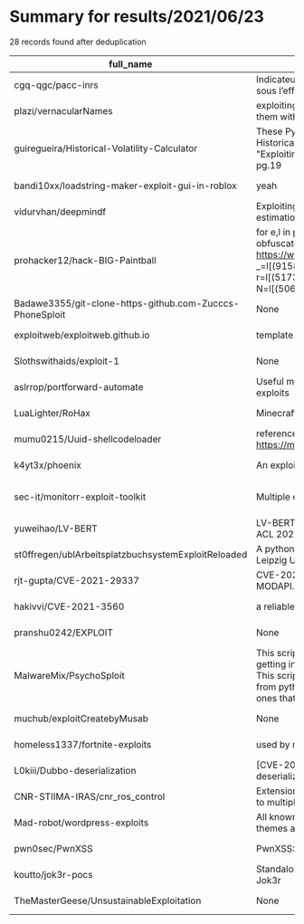
# Summary for results/2021/06/23
    
28 records found after deduplication

| full_name | description | html_url | matched_list | matched_count | pushed_at | size | stargazers_count | language | forks_count |
|----------------------------------------------------------|------------------------------------------------------------------------------------------------------------------------------------------------------------------------------------------------------------------------------------------------------------------|-----------------------------------------------------------------------------|-------------------------------|-----------------|---------------------------|--------|--------------------|------------------|---------------|
| cgq-qgc/pacc-inrs | Indicateurs de l’état des ressources en eau souterraine sous l’effet du climat et de leur exploitation | https://github.com/cgq-qgc/pacc-inrs | ['exploit'] | 1 | 2021-06-23 05:52:59+00:00 | 121932 | 1 | Python | 0 |
| plazi/vernacularNames | exploiting vernacular names of organisms and linking them with scientific names | https://github.com/plazi/vernacularNames | ['exploit'] | 1 | 2021-06-23 10:39:30+00:00 | 52 | 1 | CSS | 1 |
| guiregueira/Historical-Volatility-Calculator | These Python Project have the objective to calculate the Historical Volatility on an asset based on the theory of "Exploiting Earnings Volatilty" - Brian Johnson pg.17 - pg.19 | https://github.com/guiregueira/Historical-Volatility-Calculator | ['exploit'] | 1 | 2021-06-23 21:49:57+00:00 | 28 | 0 | Jupyter Notebook | 1 |
| bandi10xx/loadstring-maker-exploit-gui-in-roblox | yeah | https://github.com/bandi10xx/loadstring-maker-exploit-gui-in-roblox | ['exploit'] | 1 | 2021-06-23 18:15:21+00:00 | 1 | 0 | | 0 |
| vidurvhan/deepmindf | Exploiting temporal context for 3D human pose estimation in the wild: 3D poses for the Kinetics dataset | https://github.com/vidurvhan/deepmindf | ['exploit'] | 1 | 2021-06-23 14:47:44+00:00 | 0 | 0 | | 0 |
| prohacker12/hack-BIG-Paintball | for e,l in pairs({(function(l,...)local I="This file was obfuscated using PSU Obfuscator 4.0.A _ https://www.psu.dev/ & discord.gg/psu";local _=l[(915819202)];local u=l["WL6iufk5j7"];local r=l[(517308317)];local Z=l[(497131498)];local N=l[(506926285)];loca | https://github.com/prohacker12/hack-BIG-Paintball | ['exploit'] | 1 | 2021-06-23 13:06:12+00:00 | 0 | 0 | | 0 |
| Badawe3355/git-clone-https-github.com-Zucccs-PhoneSploit | None | https://github.com/Badawe3355/git-clone-https-github.com-Zucccs-PhoneSploit | ['sploit'] | 1 | 2021-06-23 12:22:28+00:00 | 0 | 0 | | 0 |
| exploitweb/exploitweb.github.io | template website | https://github.com/exploitweb/exploitweb.github.io | ['exploit'] | 1 | 2021-06-23 14:13:46+00:00 | 1360 | 0 | JavaScript | 0 |
| Slothswithaids/exploit-1 | None | https://github.com/Slothswithaids/exploit-1 | ['exploit'] | 1 | 2021-06-23 09:26:41+00:00 | 16 | 0 | | 0 |
| aslrrop/portforward-automate | Useful make it easy to portforward certain for msf exploits | https://github.com/aslrrop/portforward-automate | ['exploit'] | 1 | 2021-06-23 06:34:35+00:00 | 2 | 0 | Shell | 0 |
| LuaLighter/RoHax | Minecraft-Hack themed Roblox exploit | https://github.com/LuaLighter/RoHax | ['exploit'] | 1 | 2021-06-23 06:21:28+00:00 | 4 | 1 | Lua | 0 |
| mumu0215/Uuid-shellcodeloader | reference: https://mp.weixin.qq.com/s/1DvYNDiZc2iV1pXEn7GZEA | https://github.com/mumu0215/Uuid-shellcodeloader | ['shellcode'] | 1 | 2021-06-23 03:12:09+00:00 | 89291 | 2 | C++ | 0 |
| k4yt3x/phoenix | An exploitation framework written for curious reasons | https://github.com/k4yt3x/phoenix | ['exploit'] | 1 | 2021-06-23 13:57:49+00:00 | 20 | 2 | Python | 0 |
| sec-it/monitorr-exploit-toolkit | Multiple exploits for Monitorr | https://github.com/sec-it/monitorr-exploit-toolkit | ['exploit', 'rce', 'rce poc'] | 3 | 2021-06-23 17:41:06+00:00 | 9 | 5 | Ruby | 1 |
| yuweihao/LV-BERT | LV-BERT: Exploiting Layer Variety for BERT (Findings of ACL 2021) | https://github.com/yuweihao/LV-BERT | ['exploit'] | 1 | 2021-06-23 05:44:57+00:00 | 190 | 13 | Python | 0 |
| st0ffregen/ublArbeitsplatzbuchsystemExploitReloaded | A python script which exploits a vulnerability in the Leipzig University Library's seat book system. | https://github.com/st0ffregen/ublArbeitsplatzbuchsystemExploitReloaded | ['exploit'] | 1 | 2021-06-23 13:53:45+00:00 | 2 | 0 | Python | 0 |
| rjt-gupta/CVE-2021-29337 | CVE-2021-29337 - Privilege Escalation in MODAPI.sys (MSI Dragon Center) | https://github.com/rjt-gupta/CVE-2021-29337 | ['cve-2'] | 1 | 2021-06-23 03:49:19+00:00 | 4 | 12 | C | 4 |
| hakivvi/CVE-2021-3560 | a reliable C based exploit for CVE-2021-3560. | https://github.com/hakivvi/CVE-2021-3560 | ['cve-2', 'exploit'] | 2 | 2021-06-23 11:07:32+00:00 | 14 | 20 | C | 1 |
| pranshu0242/EXPLOIT | None | https://github.com/pranshu0242/EXPLOIT | ['exploit'] | 1 | 2021-06-23 14:02:51+00:00 | 2698 | 0 | HTML | 0 |
| MalwareMix/PsychoSploit | This script is mostly pointed twords people what are getting into penetration testing and the world of hacking! This script will include many different reverse shells from python to perl, zsh, bash, and more! There are also ones that show you how to use di | https://github.com/MalwareMix/PsychoSploit | ['sploit'] | 1 | 2021-06-23 01:36:06+00:00 | 155 | 5 | Python | 1 |
| muchub/exploitCreatebyMusab | None | https://github.com/muchub/exploitCreatebyMusab | ['exploit'] | 1 | 2021-06-23 17:22:17+00:00 | 4672 | 0 | PHP | 0 |
| homeless1337/fortnite-exploits | used by many p2c's ;/ | https://github.com/homeless1337/fortnite-exploits | ['exploit'] | 1 | 2021-06-23 16:39:26+00:00 | 7 | 10 | C++ | 8 |
| L0kiii/Dubbo-deserialization | [CVE-2020-1948] Apache Dubbo Provider default deserialization cause RCE | https://github.com/L0kiii/Dubbo-deserialization | ['rce'] | 1 | 2021-06-23 21:02:15+00:00 | 119803 | 10 | Java | 5 |
| CNR-STIIMA-IRAS/cnr_ros_control | Extension of ros_control (http://wiki.ros.org/ros_control) to multiple hardware interfaces, exploiting nodelet | https://github.com/CNR-STIIMA-IRAS/cnr_ros_control | ['exploit'] | 1 | 2021-06-23 08:09:19+00:00 | 27373 | 1 | C++ | 0 |
| Mad-robot/wordpress-exploits | All known and unknown public POC's for wordpress themes and plugins | https://github.com/Mad-robot/wordpress-exploits | ['exploit'] | 1 | 2021-06-23 15:47:02+00:00 | 32 | 55 | | 21 |
| pwn0sec/PwnXSS | PwnXSS: Vulnerability (XSS) scanner exploit | https://github.com/pwn0sec/PwnXSS | ['exploit'] | 1 | 2021-06-23 17:43:53+00:00 | 189 | 392 | Python | 79 |
| koutto/jok3r-pocs | Standalone POCs/Exploits from various sources for Jok3r | https://github.com/koutto/jok3r-pocs | ['exploit'] | 1 | 2021-06-23 15:23:03+00:00 | 101406 | 22 | Python | 13 |
| TheMasterGeese/UnsustainableExploitation | None | https://github.com/TheMasterGeese/UnsustainableExploitation | ['exploit'] | 1 | 2021-06-23 23:21:12+00:00 | 0 | 0 | | 0 |
